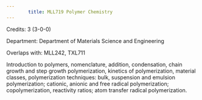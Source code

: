 ```yaml
---
        title: MLL719 Polymer Chemistry
---
```

Credits: 3 (3-0-0)

Department: Department of Materials Science and Engineering

Overlaps with: MLL242, TXL711

Introduction to polymers, nomenclature, addition, condensation, chain growth and step growth polymerization, kinetics of polymerization, material classes, polymerization techniques: bulk, suspension and emulsion polymerization; cationic, anionic and free radical polymerization; copolymerization, reactivity ratios; atom transfer radical polymerization.